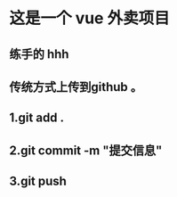 # 这是一个 vue 外卖项目

## 练手的 hhh
## 传统方式上传到github 。
## 1.git add .
## 2.git commit -m "提交信息"
## 3.git push


